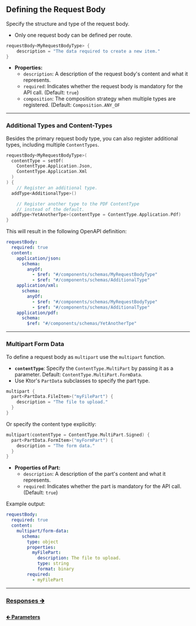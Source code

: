 ## Defining the Request Body

Specify the structure and type of the request body.

- Only one request body can be defined per route.

```kotlin
requestBody<MyRequestBodyType> {
    description = "The data required to create a new item."
}
```

- **Properties:**
    - `description`: A description of the request body's content and what it represents.
  - `required`: Indicates whether the request body is mandatory for the API call. (Default: `true`)
  - `composition`: The composition strategy when multiple types are registered. (Default: `Composition.ANY_OF`

---

### Additional Types and Content-Types

Besides the primary request body type, you can also register additional types, including multiple `ContentTypes`.

```kotlin
requestBody<MyRequestBodyType>(
  contentType = setOf(
    ContentType.Application.Json,
    ContentType.Application.Xml
  )
) {
    // Register an additional type.
  addType<AdditionalType>()

    // Register another type to the PDF ContentType
    // instead of the default.
  addType<YetAnotherTpe>(contentType = ContentType.Application.Pdf)
}
```

This will result in the following OpenAPI definition:

```yaml
requestBody:
  required: true
  content:
    application/json:
      schema:
        anyOf:
          - $ref: "#/components/schemas/MyRequestBodyType"
          - $ref: "#/components/schemas/AdditionalType"
    application/xml:
      schema:
        anyOf:
          - $ref: "#/components/schemas/MyRequestBodyType"
          - $ref: "#/components/schemas/AdditionalType"
    application/pdf:
      schema:
        $ref: "#/components/schemas/YetAnotherTpe"
```

---

### Multipart Form Data

To define a request body as `multipart` use the `multipart` function.

- **`contentType`**: Specify the `ContentType.MultiPart` by passing it as a parameter. Default: `ContentType.MultiPart.FormData`.
- Use Ktor's `PartData` subclasses to specify the part type.

```kotlin
multipart {
  part<PartData.FileItem>("myFilePart") {
    description = "The file to upload."
  }
}
```

Or specify the content type explicitly:

```kotlin
multipart(contentType = ContentType.MultiPart.Signed) {
  part<PartData.FormItem>("myFormPart") {
    description = "The form data."
  }
}
```

- **Properties of Part:**
  - `description`: A description of the part's content and what it represents.
  - `required`: Indicates whether the part is mandatory for the API call. (Default: `true`)

Example output:

```yaml
requestBody:
  required: true
  content:
    multipart/form-data:
      schema:
        type: object
        properties:
          myFilePart:
            description: The file to upload.
            type: string
            format: binary
        required:
          - myFilePart
```

---

### [Responses 🡲](02.5.api-usage-responses.md)

#### [🡰 Parameters](02.3.api-usage-parameters.md)
